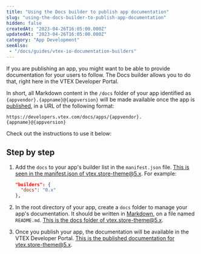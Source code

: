 ```yaml
---
title: "Using the Docs builder to publish app documentation"
slug: "using-the-docs-builder-to-publish-app-documentation"
hidden: false
createdAt: "2023-04-26T16:05:00.000Z"
updatedAt: "2023-04-26T16:05:00.000Z"
category: "App Development"
seeAlso:
 - "/docs/guides/vtex-io-documentation-builders"
---
```


If you are publishing an app, you might want to be able to provide documentation for your users to follow. The Docs builder allows you to do that, right here in the VTEX Developer Portal.

In short, all Markdown content in the `/docs` folder of your app identified as `{appvendor}.{appname}@{appversion}` will be made available once the app is [published](https://developers.vtex.com/docs/guides/vtex-io-documentation-publishing-an-app), in a URL of the following format:

```text
https://developers.vtex.com/docs/apps/{appvendor}.{appname}@{appversion}
```

Check out the instructions to use it below:

## Step by step

1. Add the  `docs` to your app's builder list in the `manifest.json` file. [This is seen in the manifest.json of vtex.store-theme@5.x](https://github.com/vtex-apps/store-theme/tree/master/manifest.json#L9). For example:

    ```json
    "builders": {
      "docs": "0.x"
    },
    ```

2. In the root directory of your app, create a `docs` folder to manage your app's documentation. It should be written in [Markdown](https://www.markdownguide.org/basic-syntax/), on a file named `README.md`. [This is the docs folder of vtex.store-theme@5.x](https://github.com/vtex-apps/store-theme/tree/master/docs).

3. Once you publish your app, the documentation will be available in the VTEX Developer Portal. [This is the published documentation for vtex.store-theme@5.x](https://developers.vtex.com/docs/apps/vtex.store-theme@5.x).
